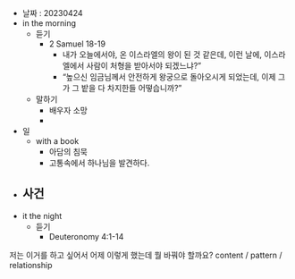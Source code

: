 - 날짜 : 20230424
- in the morning
	- 듣기
		- 2 Samuel 18-19
			-  내가 오늘에서야, 온 이스라엘의 왕이 된 것 같은데, 이런 날에, 이스라엘에서 사람이 처형을 받아서야 되겠느냐?” 
			- “높으신 임금님께서 안전하게 왕궁으로 돌아오시게 되었는데, 이제 그가 그 밭을 다 차지한들 어떻습니까?” 
	- 말하기
		- 배우자 소망
		- 
- 일
	- with a book
		- 아담의 침묵
		- 고통속에서 하나님을 발견하다.
- 사건
	- 
- it the night
	- 듣기
		- Deuteronomy 4:1-14






저는 이거를 하고 싶어서 어제 이렇게 했는데 뭘 바꿔야 할까요?
content / pattern / relationship